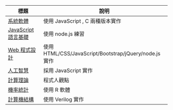 | 標題  |  說明  |
|--------|-----------|
|  [系統軟體](../ss/home.html)  |  使用 JavaScript , C 兩種版本實作    |
|  [JavaScript 語言基礎](../js/home.html)  |  使用 node.js 練習  |
|  [Web 程式設計](../wp/home.html)  |  使用 HTML/CSS/JavaScript/Bootstrap/jQuery/node.js 實作    |
|  [人工智慧](../ai/home.html)  |  採用 JavaScript 實作    |
|  [計算理論](../ct/home.html)  |  程式人觀點    |
|  [機率統計](../st/home.html)  |  使用 R 軟體    |
|  [計算機結構](../co/home.html)  |  使用 Verilog 實作  |

